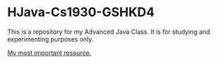 # HJava-Cs1930-GSHKD4

This is a repository for my Advanced Java Class. It is for studying and experimenting purposes only.

[My most important resource.](https://pitta.web.elte.hu/java_advanced2.html)
